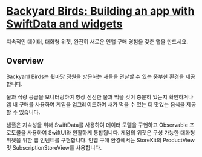 # [Backyard Birds: Building an app with SwiftData and widgets](https://developer.apple.com/documentation/swiftui/backyard-birds-sample)
지속적인 데이터, 대화형 위젯, 완전히 새로운 인앱 구매 경험을 갖춘 앱을 만드세요.
## Overview
Backyard Birds는 뒷마당 정원을 방문하는 새들을 관찰할 수 있는 풍부한 환경을 제공합니다.

물과 식량 공급을 모니터링하여 항상 신선한 물과 먹을 것이 충분히 있는지 확인하거나 앱 내 구매를 사용하여 게임을 업그레이드하여 새가 먹을 수 있는 더 맛있는 음식을 제공할 수 있습니다.

샘플은 지속성을 위해 SwiftData를 사용하여 데이터 모델을 구현하고 Observable 프로토콜을 사용하여 SwiftUI와 원활하게 통합됩니다. 게임의 위젯은 구성 가능한 대화형 위젯을 위한 앱 인텐트를 구현합니다. 인앱 구매 환경에서는 StoreKit의 ProductView 및 SubscriptionStoreView를 사용합니다.